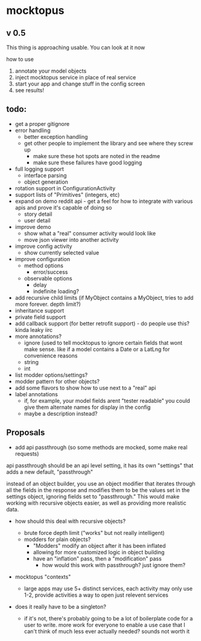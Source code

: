 mocktopus
=========

v 0.5
-----

This thing is approaching usable. You can look at it now

how to use

1. annotate your model objects
2. inject mocktopus service in place of real service
3. start your app and change stuff in the config screen
4. see results!


todo:
-----

* get a proper gitignore
* error handling 
    * better exception handling
    * get other people to implement the library and see where they screw up
        * make sure these hot spots are noted in the readme
        * make sure these failures have good logging
* full logging support
    * interface parsing
    * object generation
* rotation support in ConfigurationActivity
* support lists of "Primitives" (integers, etc)
* expand on demo reddit api - get a feel for how to integrate with various apis and prove it's capable of doing so
    * story detail
    * user detail
* improve demo 
    * show what a "real" consumer activity would look like
    * move json viewer into another activity
* improve config activity
    * show currently selected value
* improve configuration
    * method options
        * error/success 
    * observable options
        * delay
        * indefinite loading?
* add recursive child limits (if MyObject contains a MyObject, tries to add more forever. depth limit?)
* inheritance support
* private field support
* add callback support (for better retrofit support) - do people use this? kinda leaky iirc
* more annotations?
    * ignore (used to tell mocktopus to ignore certain fields that wont make sense. like if a model contains a Date or a LatLng for convenience reasons
    * string
    * int
* list modder options/settings?
* modder pattern for other objects?
* add some flavors to show how to use next to a "real" api
* label annotations
    * if, for example, your model fields arent "tester readable" you could give them alternate names for display in the config
    * maybe a description instead?


Proposals
---------
        
* add api passthrough (so some methods are mocked, some make real requests)

api passthrough should be an api level setting, it has its own "settings" that adds a new default, "passthrough"

instead of an object builder, you use an object modifier that iterates through 
all the fields in the response and modifies them to be the values set in the settings object, 
ignoring fields set to "passthrough." This would make working with recursive objects easier, 
as well as providing more realistic data.

* how should this deal with recursive objects?
    * brute force depth limit ("works" but not really intelligent)
    * modders for plain objects?
        * "Modders" modify an object after it has been inflated
        * allowing for more customized logic in object building
        * have an "inflation" pass, then a "modification" pass
            * how would this work with passthrough? just ignore them?
            
            
            

* mocktopus "contexts"
    * large apps may use 5+ distinct services, each activity may only use 1-2, provide activities a way to open just relevent services
    
* does it really have to be a singleton?
    * if it's not, there's probably going to be a lot of boilerplate code for a user to write. more work for everyone to enable a use case that I can't think of much less ever actually needed? sounds not worth it